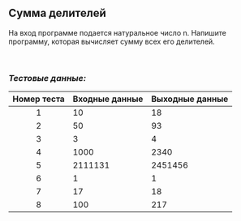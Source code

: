 ## Сумма делителей

На вход программе подается натуральное число n. Напишите программу, которая вычисляет сумму всех его делителей.

<br>

### *Тестовые данные:*

| Номер теста | Входные данные | Выходные данные |
|:-----------:|----------------|-----------------|
|      1      | 10             | 18              |
|      2      | 50             | 93              |
|      3      | 3              | 4               |
|      4      | 1000           | 2340            |
|      5      | 2111131        | 2451456         |
|      6      | 1              | 1               |
|      7      | 17             | 18              |
|      8      | 100            | 217             |